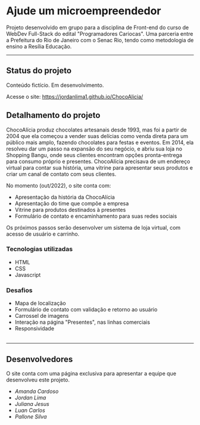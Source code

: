 # **Ajude um microempreendedor**

Projeto desenvolvido em grupo para a disciplina de Front-end do curso de WebDev Full-Stack do edital "Programadores Cariocas". Uma parceria entre a Prefeitura do Rio de Janeiro com o Senac Rio, tendo como metodologia de ensino a Resília Educação.

---

## **Status do projeto**

Conteúdo fictício. Em desenvolvimento.

Acesse o site: https://jordanlima1.github.io/ChocoAlicia/

## **Detalhamento do projeto**

ChocoAlícia produz chocolates artesanais desde 1993, mas foi a partir de 2004 que ela começou a vender suas delícias como venda direta para um público mais amplo, fazendo chocolates para festas e eventos. Em 2014, ela resolveu dar um passo na expansão do seu negócio, e abriu sua loja no Shopping Bangu, onde seus clientes encontram opções pronta-entrega para consumo próprio e presentes.
ChocoAlícia precisava de um endereço virtual para contar sua história, uma vitrine para apresentar seus produtos e criar um canal de contato com seus clientes.

No momento (out/2022), o site conta com:
- Apresentação da história da ChocoAlícia
- Apresentação do time que compõe a empresa
- Vitrine para produtos destinados à presentes
- Formulário de contato e encaminhamento para suas redes sociais

Os próximos passos serão desenvolver um sistema de loja virtual, com acesso de usuário e carrinho. 

### **Tecnologias utilizadas**
- HTML
- CSS
- Javascript

### **Desafios**
- Mapa de localização
- Formulário de contato com validação e retorno ao usuário
- Carrossel de imagens
- Interação na página "Presentes", nas linhas comerciais
- Responsividade
<br><br>

---

## **Desenvolvedores**

O site conta com uma página exclusiva para apresentar a equipe que desenvolveu este projeto.

- *Amanda Cardoso*<br>
- *Jordan Lima*<br>
- *Juliana Jesus*<br>
- *Luan Carlos*<br>
- *Pallone Silva*<br>
